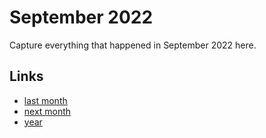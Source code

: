 # September 2022

Capture everything that happened in September 2022 here.

## Links
- [last month](calendar/months/2022-08.md)
- [next month](calendar/months/2022-10.md)
- [year](calendar/years/2022.md)